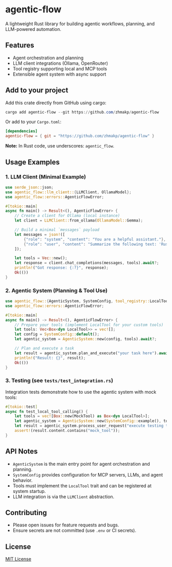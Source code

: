 
# agentic-flow

A lightweight Rust library for building agentic workflows, planning, and LLM-powered automation.

## Features

- Agent orchestration and planning
- LLM client integrations (Ollama, OpenRouter)
- Tool registry supporting local and MCP tools
- Extensible agent system with async support

## Add to your project

Add this crate directly from GitHub using cargo:

```powershell
cargo add agentic-flow --git https://github.com/zhmakp/agentic-flow
```

Or add to your `Cargo.toml`:

```toml
[dependencies]
agentic-flow = { git = "https://github.com/zhmakp/agentic-flow" }
```

**Note:** In Rust code, use underscores: `agentic_flow`.

## Usage Examples

### 1. LLM Client (Minimal Example)

```rust
use serde_json::json;
use agentic_flow::llm_client::{LLMClient, OllamaModel};
use agentic_flow::errors::AgenticFlowError;

#[tokio::main]
async fn main() -> Result<(), AgenticFlowError> {
    // Create a client for Ollama (local instance)
    let client = LLMClient::from_ollama(OllamaModel::Gemma);

    // Build a minimal `messages` payload
    let messages = json!([
        {"role": "system", "content": "You are a helpful assistant."},
        {"role": "user", "content": "Summarize the following text: 'Rust is fast.'"}
    ]);

    let tools = Vec::new();
    let response = client.chat_completions(messages, tools).await?;
    println!("Got response: {:?}", response);
    Ok(())
}
```

### 2. Agentic System (Planning & Tool Use)

```rust
use agentic_flow::{AgenticSystem, SystemConfig, tool_registry::LocalTool};
use agentic_flow::errors::AgenticFlowError;

#[tokio::main]
async fn main() -> Result<(), AgenticFlowError> {
    // Prepare your tools (implement LocalTool for your custom tools)
    let tools: Vec<Box<dyn LocalTool>> = vec![];
    let config = SystemConfig::default();
    let agentic_system = AgenticSystem::new(config, tools).await?;

    // Plan and execute a task
    let result = agentic_system.plan_and_execute("your task here").await?;
    println!("Result: {}", result);
    Ok(())
}
```

### 3. Testing (see `tests/test_integration.rs`)

Integration tests demonstrate how to use the agentic system with mock tools:

```rust
#[tokio::test]
async fn test_local_tool_calling() {
    let tools = vec![Box::new(MockTool) as Box<dyn LocalTool>];
    let agentic_system = AgenticSystem::new(SystemConfig::example(), tools).await.unwrap();
    let result = agentic_system.process_user_request("execute testing tool").await.unwrap();
    assert!(result.content.contains("mock_tool"));
}
```

## API Notes

- `AgenticSystem` is the main entry point for agent orchestration and planning.
- `SystemConfig` provides configuration for MCP servers, LLMs, and agent behavior.
- Tools must implement the `LocalTool` trait and can be registered at system startup.
- LLM integration is via the `LLMClient` abstraction.

## Contributing

- Please open issues for feature requests and bugs.
- Ensure secrets are not committed (use `.env` or CI secrets).

## License

[MIT License](LICENSE)
